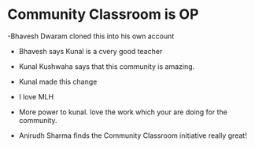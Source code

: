 # Community Classroom is OP
-Bhavesh Dwaram cloned this into his own account
- Bhavesh says Kunal is a cvery good teacher

- Kunal Kushwaha says that this community is amazing.
- Kunal made this change
- I love MLH
- More power to kunal. love the work which your are doing for the community.
- Anirudh Sharma finds the Community Classroom initiative really great!

